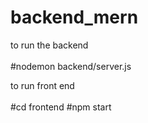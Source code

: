 # backend_mern


to run the backend<br><br>
#nodemon backend/server.js

to run front end <br><br>
#cd frontend
#npm start
